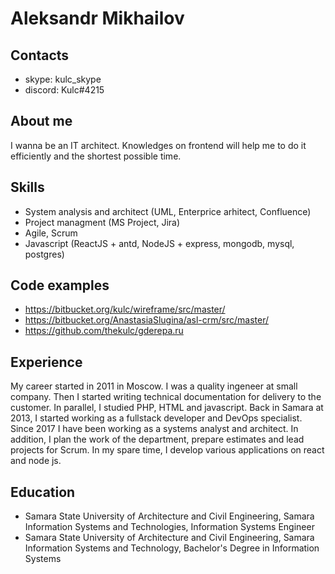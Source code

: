 # Aleksandr Mikhailov

## Contacts
* skype: kulc_skype
* discord: Kulc#4215

## About me
I wanna be an IT architect. Knowledges on frontend will help me to do it efficiently and the shortest possible time.

## Skills
* System analysis and architect (UML, Enterprice arhitect, Confluence)
* Project managment (MS Project, Jira)
* Agile, Scrum
* Javascript (ReactJS + antd, NodeJS + express, mongodb, mysql, postgres)

## Code examples
* https://bitbucket.org/kulc/wireframe/src/master/
* https://bitbucket.org/AnastasiaSlugina/asl-crm/src/master/
* https://github.com/thekulc/gderepa.ru

## Experience

My career started in 2011 in Moscow. I was a quality ingeneer at small company. Then I started writing technical documentation for delivery to the customer. In parallel, I studied PHP, HTML and javascript. Back in Samara at 2013, I started working as a fullstack developer and DevOps specialist. Since 2017 I have been working as a systems analyst and architect. In addition, I plan the work of the department, prepare estimates and lead projects for Scrum. In my spare time, I develop various applications on react and node js.

## Education
* Samara State University of Architecture and Civil Engineering, Samara
Information Systems and Technologies, Information Systems Engineer
* Samara State University of Architecture and Civil Engineering, Samara
Information Systems and Technology, Bachelor's Degree in Information Systems